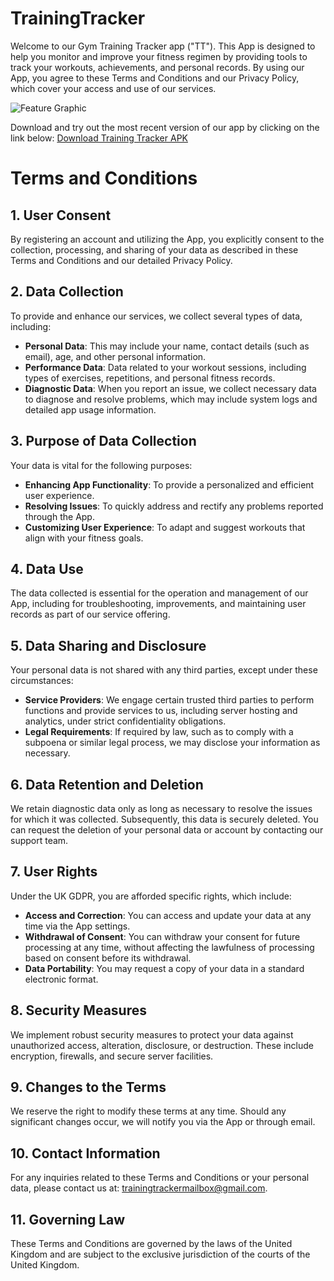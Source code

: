 # TrainingTracker

Welcome to our Gym Training Tracker app ("TT"). This App is designed to help you monitor and improve your fitness regimen by providing tools to track your workouts, achievements, and personal records. By using our App, you agree to these Terms and Conditions and our Privacy Policy, which cover your access and use of our services.

![Feature Graphic](https://github.com/JeeIn-Park/TrainingTracker/raw/main/doc/screenshots/featureGraphic.jpg)

Download and try out the most recent version of our app by clicking on the link below:
[Download Training Tracker APK](https://github.com/JeeIn-Park/TrainingTracker/blob/main/app/release/training-tracker.apk)

# Terms and Conditions

## 1. User Consent
By registering an account and utilizing the App, you explicitly consent to the collection, processing, and sharing of your data as described in these Terms and Conditions and our detailed Privacy Policy.

## 2. Data Collection
To provide and enhance our services, we collect several types of data, including:
- **Personal Data**: This may include your name, contact details (such as email), age, and other personal information.
- **Performance Data**: Data related to your workout sessions, including types of exercises, repetitions, and personal fitness records.
- **Diagnostic Data**: When you report an issue, we collect necessary data to diagnose and resolve problems, which may include system logs and detailed app usage information.

## 3. Purpose of Data Collection
Your data is vital for the following purposes:
- **Enhancing App Functionality**: To provide a personalized and efficient user experience.
- **Resolving Issues**: To quickly address and rectify any problems reported through the App.
- **Customizing User Experience**: To adapt and suggest workouts that align with your fitness goals.

## 4. Data Use
The data collected is essential for the operation and management of our App, including for troubleshooting, improvements, and maintaining user records as part of our service offering.

## 5. Data Sharing and Disclosure
Your personal data is not shared with any third parties, except under these circumstances:
- **Service Providers**: We engage certain trusted third parties to perform functions and provide services to us, including server hosting and analytics, under strict confidentiality obligations.
- **Legal Requirements**: If required by law, such as to comply with a subpoena or similar legal process, we may disclose your information as necessary.

## 6. Data Retention and Deletion
We retain diagnostic data only as long as necessary to resolve the issues for which it was collected. Subsequently, this data is securely deleted. You can request the deletion of your personal data or account by contacting our support team.

## 7. User Rights
Under the UK GDPR, you are afforded specific rights, which include:
- **Access and Correction**: You can access and update your data at any time via the App settings.
- **Withdrawal of Consent**: You can withdraw your consent for future processing at any time, without affecting the lawfulness of processing based on consent before its withdrawal.
- **Data Portability**: You may request a copy of your data in a standard electronic format.

## 8. Security Measures
We implement robust security measures to protect your data against unauthorized access, alteration, disclosure, or destruction. These include encryption, firewalls, and secure server facilities.

## 9. Changes to the Terms
We reserve the right to modify these terms at any time. Should any significant changes occur, we will notify you via the App or through email.

## 10. Contact Information
For any inquiries related to these Terms and Conditions or your personal data, please contact us at: trainingtrackermailbox@gmail.com.

## 11. Governing Law
These Terms and Conditions are governed by the laws of the United Kingdom and are subject to the exclusive jurisdiction of the courts of the United Kingdom.
